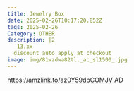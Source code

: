 ```yaml
---
title: Jewelry Box
date: 2025-02-26T10:17:20.852Z
tags: 2025-02-26
Category: OTHER
description: |2
   13.xx
  discount auto apply at checkout 
image: img/81wzdwa82tl._ac_sl1500_.jpg
---
```

https://amzlink.to/az0Y59dpCOMJV
AD